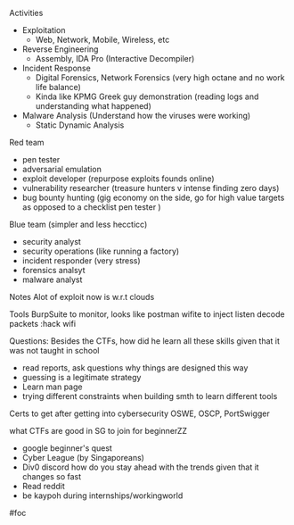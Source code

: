 Activities
- Exploitation
	- Web, Network, Mobile, Wireless, etc
- Reverse Engineering
	- Assembly, IDA Pro (Interactive Decompiler)
- Incident Response
	- Digital Forensics, Network Forensics (very high octane and no work life balance)
	- Kinda like KPMG Greek guy demonstration (reading logs and understanding what happened)
- Malware Analysis (Understand how the viruses were working)
	- Static Dynamic Analysis

Red team
- pen tester
- adversarial emulation
- exploit developer (repurpose exploits founds online)
- vulnerability researcher (treasure hunters v intense finding zero days)
- bug bounty hunting (gig economy on the side, go for high value targets as opposed to a checklist pen tester )

Blue team (simpler and less heccticc)
- security analyst
- security operations (like running a factory)
- incident responder (very stress)
- forensics analsyt 
- malware analyst

Notes
Alot of exploit now is w.r.t clouds

Tools
BurpSuite to monitor, looks like postman
wifite to inject listen decode packets :hack wifi

Questions:
Besides the CTFs, how did he learn all these skills given that it was not taught in school
- read reports, ask questions why things are designed this way
- guessing is a legitimate strategy
- Learn man page
- trying different constraints when building smth to learn different tools

Certs to get after getting into cybersecurity
OSWE, OSCP, PortSwigger

what CTFs are good in SG to join for beginnerZZ
- google beginner's quest
- Cyber League (by Singaporeans)
- Div0 discord
how do you stay ahead with the trends given that it changes so fast
- Read reddit 
- be kaypoh during internships/workingworld

#foc